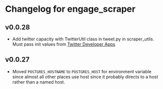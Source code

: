 # Changelog for engage_scraper

## v0.0.28

- Add twitter capacity with TwitterUtil class in tweet.py in scraper_utils. Must pass init values from [Twitter Developer Apps](https://developer.twitter.com/en/apps)

## v0.0.27

- Moved `POSTGRES_HOSTNAME` to `POSTGRES_HOST` for environment variable since almost all other places use host since it probably directs to a host rather than a named host.
